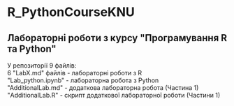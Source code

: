 # R_PythonCourseKNU

## Лабораторні роботи з курсу "Програмування R та Python"

У репозиторії 9 файлів:\
6 "LabX.md" файлів - лабораторні роботи з R\
"Lab_python.ipynb" - лабораторна робота з Python\
"AdditionalLab.md" - додаткова лабораторна робота (Частина 1)\
"AdditionalLab.R" - скрипт додаткової лабораторної роботи (Частини 1)
